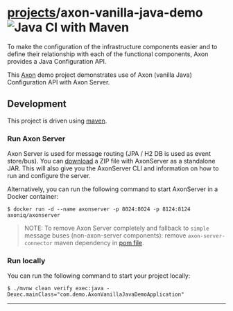 # [projects](http://idugalic.github.io/projects)/axon-vanilla-java-demo ![Java CI with Maven](https://github.com/idugalic/axon-vanilla-java-demo/workflows/Java%20CI%20with%20Maven/badge.svg)

To make the configuration of the infrastructure components easier and to define their relationship with each of the functional components, Axon provides a Java Configuration API. 

This [Axon][axon] demo project demonstrates use of Axon (vanilla Java) Configuration API with Axon Server.

## Development

This project is driven using [maven].

### Run Axon Server

Axon Server is used for message routing (JPA / H2 DB is used as event store/bus).
You can [download](https://download.axoniq.io/axonserver/AxonServer.zip) a ZIP file with AxonServer as a standalone JAR. This will also give you the AxonServer CLI and information on how to run and configure the server.

Alternatively, you can run the following command to start AxonServer in a Docker container:

```
$ docker run -d --name axonserver -p 8024:8024 -p 8124:8124 axoniq/axonserver
```

> NOTE: To remove Axon Server completely and fallback to `simple` message buses (non-axon-server components): remove `axon-server-connector` maven dependency in [pom file](pom.xml).


### Run locally

You can run the following command to start your project locally:

```
$ ./mvnw clean verify exec:java -Dexec.mainClass="com.demo.AxonVanillaJavaDemoApplication" 
```

---

[maven]: https://maven.apache.org/ (Maven)
[axon]: https://axoniq.io/ (Axon)
